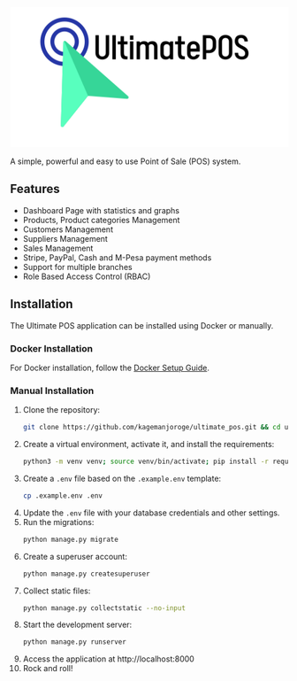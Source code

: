 <p align="center">
  <img src="./django_pos//static/img/icons/icon512.png" alt="Ultimate POS Logo" >
</p>

A simple, powerful and easy to use Point of Sale (POS) system.

## Features

- Dashboard Page with statistics and graphs
- Products, Product categories Management
- Customers Management
- Suppliers Management
- Sales Management
- Stripe, PayPal, Cash and M-Pesa payment methods
- Support for multiple branches
- Role Based Access Control (RBAC)

## Installation

The Ultimate POS application can be installed using Docker or manually.

### Docker Installation

For Docker installation, follow the [Docker Setup Guide](./DOCKER_SETUP.md).

### Manual Installation

1. Clone the repository:
   ```bash
   git clone https://github.com/kagemanjoroge/ultimate_pos.git && cd ultimate_pos/django_pos
   ```
2. Create a virtual environment, activate it, and install the requirements:
   ```bash
   python3 -m venv venv; source venv/bin/activate; pip install -r requirements.txt
   ```
3. Create a `.env` file based on the `.example.env` template:
   ```bash
   cp .example.env .env
   ```
4. Update the `.env` file with your database credentials and other settings.
5. Run the migrations:
   ```bash
   python manage.py migrate
   ```
6. Create a superuser account:
   ```bash
   python manage.py createsuperuser
   ```
7. Collect static files:
   ```bash
   python manage.py collectstatic --no-input
   ```
8. Start the development server:
   ```bash
   python manage.py runserver
   ```
9. Access the application at http://localhost:8000
10. Rock and roll!
